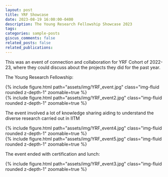 ```yaml
---
layout: post
title: YRF Showcase
date: 2023-08-19 16:00:00-0400
description: The Young Research Fellowship Showcase 2023
tags: 
categories: sample-posts
giscus_comments: false
related_posts: false
related_publications: 
---
```


This was an event of connection and collaboration for YRF Cohort of 2022-23, where they could discuss about the projects they did for the past year.

The Young Research Fellowship:

<div class="row mt-3">
    <div class="col-sm mt-3 mt-md-0">
        {% include figure.html path="assets/img/YRF_event.jpg" class="img-fluid rounded z-depth-1" zoomable=true %}
    </div>
</div>

<div class="row mt-3">
    <div class="col-sm mt-3 mt-md-0">
        {% include figure.html path="assets/img/YRF_event2.jpg" class="img-fluid rounded z-depth-1" zoomable=true %}
    </div>
</div>

The event involved a lot of knowledge sharing aiding to understand the diverse research carried out in IITM

<div class="row mt-3">
    <div class="col-sm mt-3 mt-md-0">
        {% include figure.html path="assets/img/YRF_event4.jpg" class="img-fluid rounded z-depth-1" zoomable=true %}
    </div>
    <div class="col-sm mt-3 mt-md-0">
        {% include figure.html path="assets/img/YRF_event5.jpg" class="img-fluid rounded z-depth-1" zoomable=true %}
    </div>
</div>

The event ended with certification and lunch:

<div class="row mt-3">
    <div class="col-sm mt-3 mt-md-0">
        {% include figure.html path="assets/img/YRF_event3.jpg" class="img-fluid rounded z-depth-1" zoomable=true %}
    </div>
</div>